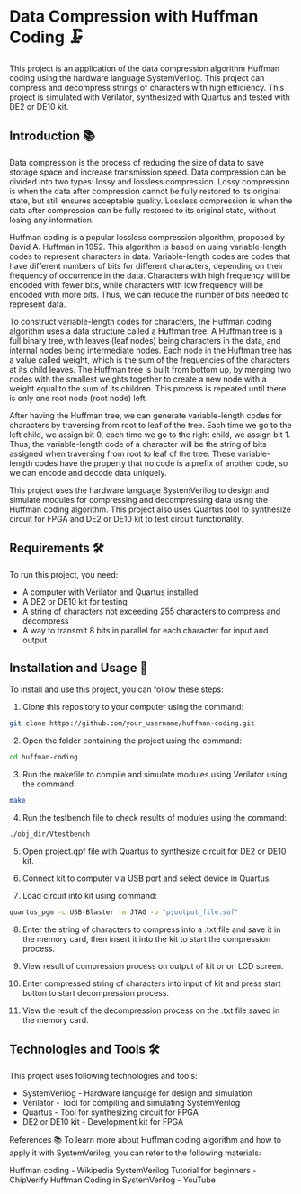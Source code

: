 # Data Compression with Huffman Coding 🗜️

This project is an application of the data compression algorithm Huffman coding using the hardware language SystemVerilog. This project can compress and decompress strings of characters with high efficiency. This project is simulated with Verilator, synthesized with Quartus and tested with DE2 or DE10 kit.

## Introduction 📚

Data compression is the process of reducing the size of data to save storage space and increase transmission speed. Data compression can be divided into two types: lossy and lossless compression. Lossy compression is when the data after compression cannot be fully restored to its original state, but still ensures acceptable quality. Lossless compression is when the data after compression can be fully restored to its original state, without losing any information.

Huffman coding is a popular lossless compression algorithm, proposed by David A. Huffman in 1952. This algorithm is based on using variable-length codes to represent characters in data. Variable-length codes are codes that have different numbers of bits for different characters, depending on their frequency of occurrence in the data. Characters with high frequency will be encoded with fewer bits, while characters with low frequency will be encoded with more bits. Thus, we can reduce the number of bits needed to represent data.

To construct variable-length codes for characters, the Huffman coding algorithm uses a data structure called a Huffman tree. A Huffman tree is a full binary tree, with leaves (leaf nodes) being characters in the data, and internal nodes being intermediate nodes. Each node in the Huffman tree has a value called weight, which is the sum of the frequencies of the characters at its child leaves. The Huffman tree is built from bottom up, by merging two nodes with the smallest weights together to create a new node with a weight equal to the sum of its children. This process is repeated until there is only one root node (root node) left.

After having the Huffman tree, we can generate variable-length codes for characters by traversing from root to leaf of the tree. Each time we go to the left child, we assign bit 0, each time we go to the right child, we assign bit 1. Thus, the variable-length code of a character will be the string of bits assigned when traversing from root to leaf of the tree. These variable-length codes have the property that no code is a prefix of another code, so we can encode and decode data uniquely.

This project uses the hardware language SystemVerilog to design and simulate modules for compressing and decompressing data using the Huffman coding algorithm. This project also uses Quartus tool to synthesize circuit for FPGA and DE2 or DE10 kit to test circuit functionality.

## Requirements 🛠️

To run this project, you need:

- A computer with Verilator and Quartus installed
- A DE2 or DE10 kit for testing
- A string of characters not exceeding 255 characters to compress and decompress
- A way to transmit 8 bits in parallel for each character for input and output

## Installation and Usage 🚀

To install and use this project, you can follow these steps:

1. Clone this repository to your computer using the command:

```bash
git clone https://github.com/your_username/huffman-coding.git
```

2. Open the folder containing the project using the command:

```bash
cd huffman-coding
```

3. Run the makefile to compile and simulate modules using Verilator using the command:

```bash
make
```

4. Run the testbench file to check results of modules using the command:

```bash
./obj_dir/Vtestbench
```

5. Open project.qpf file with Quartus to synthesize circuit for DE2 or DE10 kit.

6. Connect kit to computer via USB port and select device in Quartus.

7. Load circuit into kit using command:

```bash
quartus_pgm -c USB-Blaster -m JTAG -o "p;output_file.sof"
```

8. Enter the string of characters to compress into a .txt file and save it in the memory card, then insert it into the kit to start the compression process.

9. View result of compression process on output of kit or on LCD screen.

10. Enter compressed string of characters into input of kit and press start button to start decompression process.

11. View the result of the decompression process on the .txt file saved in the memory card.

## Technologies and Tools 🛠️

This project uses following technologies and tools:

- SystemVerilog - Hardware language for design and simulation
- Verilator - Tool for compiling and simulating SystemVerilog
- Quartus - Tool for synthesizing circuit for FPGA
- DE2 or DE10 kit - Development kit for FPGA

References 📚
To learn more about Huffman coding algorithm and how to apply it with SystemVerilog, you can refer to the following materials:

Huffman coding - Wikipedia
SystemVerilog Tutorial for beginners - ChipVerify
Huffman Coding in SystemVerilog - YouTube
